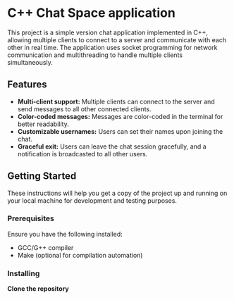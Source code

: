 # C++ Chat Space application

This project is a simple version chat application implemented in C++, 
allowing multiple clients to connect to a server and communicate with each other in real time. 
The application uses socket programming for network communication and multithreading to handle multiple clients simultaneously.

## Features

- **Multi-client support:** Multiple clients can connect to the server and send messages to all other connected clients.
- **Color-coded messages:** Messages are color-coded in the terminal for better readability.
- **Customizable usernames:** Users can set their names upon joining the chat.
- **Graceful exit:** Users can leave the chat session gracefully, and a notification is broadcasted to all other users.

## Getting Started

These instructions will help you get a copy of the project up and running on your local machine for development and testing purposes.

### Prerequisites

Ensure you have the following installed:
- GCC/G++ compiler
- Make (optional for compilation automation)

### Installing

 **Clone the repository**
